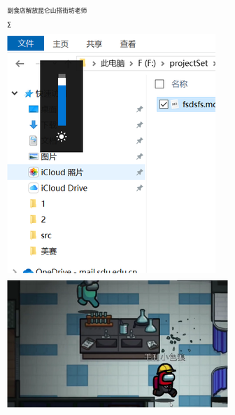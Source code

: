副食店解放昆仑山搭街坊老师

$\sum$

![image-20210130114356844](fsdsfs.assets/image-20210130114356844.png)

![image-20210203135511345](image-20210203135511345.png)